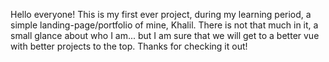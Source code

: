 Hello everyone!
This is my first ever project, during my learning period, a simple landing-page/portfolio of mine, Khalil.
There is not that much in it, a small glance about who I am... but I am sure that we will get to a better vue with better projects to the top.
Thanks for checking it out!

